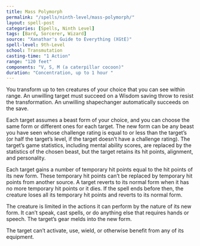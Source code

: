 ```yaml
---
title: Mass Polymorph
permalink: "/spells/ninth-level/mass-polymorph/"
layout: spell-post
categories: [Spells, Ninth Level]
tags: [Bard, Sorcerer, Wizard]
source: "Xanathar's Guide to Everything (XGtE)"
spell-level: 9th-Level
school: Transmutation
casting-time: "1 Action"
range: "120 feet"
components: "V, S, M (a caterpillar cocoon)"
duration: "Concentration, up to 1 hour "
---
```


You transform up to ten creatures of your choice that you can see within range. An unwilling target must succeed on a Wisdom saving throw to resist the transformation. An unwilling shapechanger automatically succeeds on the save.

Each target assumes a beast form of your choice, and you can choose the same form or different ones for each target. The new form can be any beast you have seen whose challenge rating is equal to or less than the target’s (or half the target’s level, if the target doesn’t have a challenge rating). The target’s game statistics, including mental ability scores, are replaced by the statistics of the chosen beast, but the target retains its hit points, alignment, and personality.

Each target gains a number of temporary hit points equal to the hit points of its new form. These temporary hit points can’t be replaced by temporary hit points from another source. A target reverts to its normal form when it has no more temporary hit points or it dies. If the spell ends before then, the creature loses all its temporary hit points and reverts to its normal form.

The creature is limited in the actions it can perform by the nature of its new form. It can’t speak, cast spells, or do anything else that requires hands or speech. The target’s gear melds into the new form.

The target can’t activate, use, wield, or otherwise benefit from any of its equipment. 